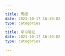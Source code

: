 ```yaml
---
​---
title: 周报
date: 2021-10-17 16:30:02
type: categories
​---	
title: 学习笔记
date: 2021-10-17 16:30:02
type: categories
​---
---
```


